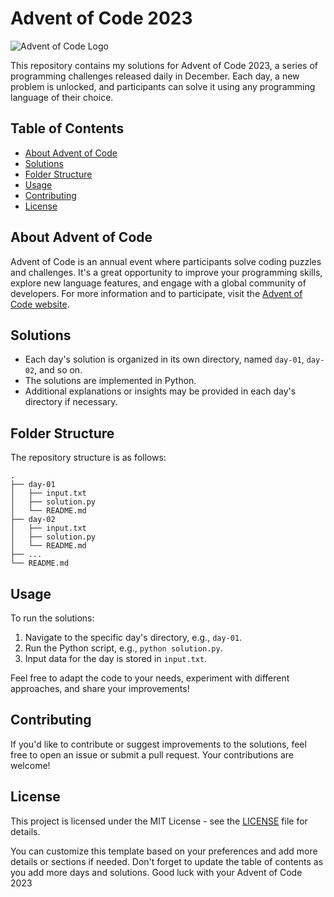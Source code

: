 
# Advent of Code 2023

![Advent of Code Logo](https://github.com/yuchuehw/Advent-Of-Code-2023/Logo.png)

This repository contains my solutions for Advent of Code 2023, a series of programming challenges released daily in December. Each day, a new problem is unlocked, and participants can solve it using any programming language of their choice.

## Table of Contents

- [About Advent of Code](#about-advent-of-code)
- [Solutions](#solutions)
- [Folder Structure](#folder-structure)
- [Usage](#usage)
- [Contributing](#contributing)
- [License](#license)

## About Advent of Code

Advent of Code is an annual event where participants solve coding puzzles and challenges. It's a great opportunity to improve your programming skills, explore new language features, and engage with a global community of developers. For more information and to participate, visit the [Advent of Code website](https://adventofcode.com/).

## Solutions

- Each day's solution is organized in its own directory, named `day-01`, `day-02`, and so on.
- The solutions are implemented in Python.
- Additional explanations or insights may be provided in each day's directory if necessary.

## Folder Structure

The repository structure is as follows:

```plaintext
.
├── day-01
│   ├── input.txt
│   ├── solution.py
│   └── README.md
├── day-02
│   ├── input.txt
│   ├── solution.py
│   └── README.md
├── ...
└── README.md
```

## Usage

To run the solutions:

1. Navigate to the specific day's directory, e.g., `day-01`.
2. Run the Python script, e.g., `python solution.py`.
3. Input data for the day is stored in `input.txt`.

Feel free to adapt the code to your needs, experiment with different approaches, and share your improvements!

## Contributing

If you'd like to contribute or suggest improvements to the solutions, feel free to open an issue or submit a pull request. Your contributions are welcome!

## License

This project is licensed under the MIT License - see the [LICENSE](LICENSE) file for details.

You can customize this template based on your preferences and add more details or sections if needed. Don't forget to update the table of contents as you add more days and solutions. Good luck with your Advent of Code 2023
